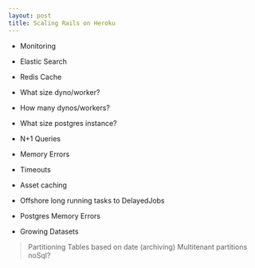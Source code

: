 ```yaml
---
layout: post
title: Scaling Rails on Heroku
---
```

* Monitoring 

* Elastic Search

* Redis Cache

* What size dyno/worker?

* How many dynos/workers?

* What size postgres instance?

* N+1 Queries

* Memory Errors

* Timeouts

* Asset caching

* Offshore long running tasks to DelayedJobs

* Postgres Memory Errors

* Growing Datasets
> Partitioning Tables based on date (archiving)
> Multitenant partitions
> noSql?




